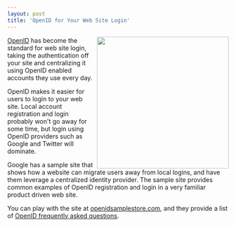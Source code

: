 ```yaml
---
layout: post
title: 'OpenID for Your Web Site Login'
---
```

<a href="http://www.openidsamplestore.com," target="_blank"><img src="http://kinlane-productions.s3.amazonaws.com/google-openid-sample-site.jpg" alt="" width="300" align="right" /></a><a href="http://openid.net/" target="_blank">OpenID</a> has become the standard for web site login, taking the authentication off your site and centralizing it using OpenID enabled accounts they use every day.<p></p>
OpenID makes it easier for users to login to your web site. Local account registration and login probably won't go away for some time, but login using OpenID providers such as Google and Twitter will dominate.<p></p>
Google has a sample site that shows how a website can migrate users away from local logins, and have them leverage a centralized identity provider. The sample site provides common examples of OpenID registration and login in a very familiar product driven web site.<p></p>
You can play with the site at <a href="http://www.openidsamplestore.com" target="_blank">openidsamplestore.com</a>, and they provide a list of <a href="https://sites.google.com/site/oauthgoog/Home/openidsamplesite" target="_blank">OpenID frequently asked questions</a>.
